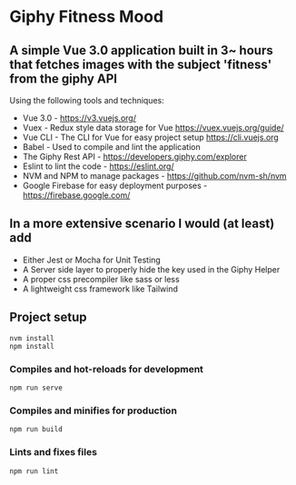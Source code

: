 # Giphy Fitness Mood

## A simple Vue 3.0 application built in 3~ hours that fetches images with the subject 'fitness' from the giphy API
Using the following tools and techniques:

* Vue 3.0 - https://v3.vuejs.org/
* Vuex - Redux style data storage for Vue https://vuex.vuejs.org/guide/
* Vue CLI - The CLI for Vue for easy project setup https://cli.vuejs.org
* Babel - Used to compile and lint the application
* The Giphy Rest API - https://developers.giphy.com/explorer
* Eslint to lint the code - https://eslint.org/
* NVM and NPM to manage packages - https://github.com/nvm-sh/nvm
* Google Firebase for easy deployment purposes - https://firebase.google.com/

## In a more extensive scenario I would (at least) add

* Either Jest or Mocha for Unit Testing
* A Server side layer to properly hide the key used in the Giphy Helper
* A proper css precompiler like sass or less
* A lightweight css framework like Tailwind

## Project setup
```
nvm install
npm install
```

### Compiles and hot-reloads for development
```
npm run serve
```

### Compiles and minifies for production
```
npm run build
```

### Lints and fixes files
```
npm run lint
```
